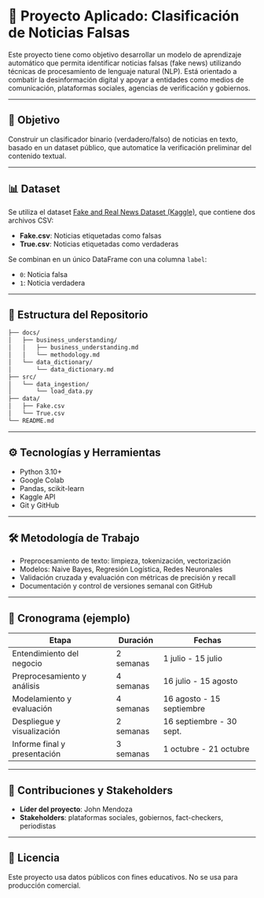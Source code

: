 # 🧠 Proyecto Aplicado: Clasificación de Noticias Falsas

Este proyecto tiene como objetivo desarrollar un modelo de aprendizaje automático que permita identificar noticias falsas (fake news) utilizando técnicas de procesamiento de lenguaje natural (NLP). Está orientado a combatir la desinformación digital y apoyar a entidades como medios de comunicación, plataformas sociales, agencias de verificación y gobiernos.

---

## 📌 Objetivo

Construir un clasificador binario (verdadero/falso) de noticias en texto, basado en un dataset público, que automatice la verificación preliminar del contenido textual.

---

## 📊 Dataset

Se utiliza el dataset [Fake and Real News Dataset (Kaggle)](https://www.kaggle.com/datasets/clmentbisaillon/fake-and-real-news-dataset), que contiene dos archivos CSV:
- **Fake.csv**: Noticias etiquetadas como falsas
- **True.csv**: Noticias etiquetadas como verdaderas

Se combinan en un único DataFrame con una columna `label`:
- `0`: Noticia falsa
- `1`: Noticia verdadera

---

## 🧱 Estructura del Repositorio

```bash
├── docs/
│   ├── business_understanding/
│   │   ├── business_understanding.md
│   │   └── methodology.md
│   └── data_dictionary/
│       └── data_dictionary.md
├── src/
│   └── data_ingestion/
│       └── load_data.py
├── data/
│   ├── Fake.csv
│   └── True.csv
└── README.md
```

---

## ⚙️ Tecnologías y Herramientas

- Python 3.10+
- Google Colab
- Pandas, scikit-learn
- Kaggle API
- Git y GitHub

---

## 🛠️ Metodología de Trabajo

- Preprocesamiento de texto: limpieza, tokenización, vectorización
- Modelos: Naive Bayes, Regresión Logística, Redes Neuronales
- Validación cruzada y evaluación con métricas de precisión y recall
- Documentación y control de versiones semanal con GitHub

---

## 📅 Cronograma (ejemplo)

| Etapa                            | Duración          | Fechas                  |
|----------------------------------|-------------------|--------------------------|
| Entendimiento del negocio        | 2 semanas         | 1 julio - 15 julio       |
| Preprocesamiento y análisis      | 4 semanas         | 16 julio - 15 agosto     |
| Modelamiento y evaluación        | 4 semanas         | 16 agosto - 15 septiembre|
| Despliegue y visualización       | 2 semanas         | 16 septiembre - 30 sept. |
| Informe final y presentación     | 3 semanas         | 1 octubre - 21 octubre   |

---

## 🤝 Contribuciones y Stakeholders

- **Líder del proyecto**: John Mendoza  
- **Stakeholders**: plataformas sociales, gobiernos, fact-checkers, periodistas

---

## 📢 Licencia

Este proyecto usa datos públicos con fines educativos. No se usa para producción comercial.
